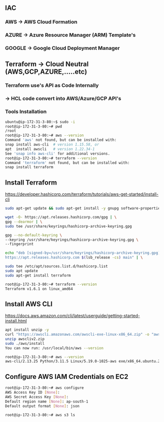 ## IAC
### AWS → AWS Cloud Formation
### AZURE → Azure Resource Manager (ARM) Template's
### GOOGLE → Google Cloud Deployment Manager
## Terraform → Cloud Neutral (AWS,GCP,AZURE,.....etc)

### Terraform use's API as Code Internally
### → HCL code convert into AWS/Azure/GCP API's
### Tools Installation
```bash
ubuntu@ip-172-31-3-80:~$ sudo -i
root@ip-172-31-3-80:~# pwd
/root
root@ip-172-31-3-80:~# aws --version
Command 'aws' not found, but can be installed with:
snap install aws-cli  # version 1.15.58, or
apt  install awscli   # version 1.22.34-1
See 'snap info aws-cli' for additional versions.
root@ip-172-31-3-80:~# terraform --version
Command 'terraform' not found, but can be installed with:
snap install terraform
```
## Install Terraform
https://developer.hashicorp.com/terraform/tutorials/aws-get-started/install-cli
```bash
sudo apt-get update && sudo apt-get install -y gnupg software-properties-common

wget -O- https://apt.releases.hashicorp.com/gpg | \
gpg --dearmor | \
sudo tee /usr/share/keyrings/hashicorp-archive-keyring.gpg

gpg --no-default-keyring \
--keyring /usr/share/keyrings/hashicorp-archive-keyring.gpg \
--fingerprint

echo "deb [signed-by=/usr/share/keyrings/hashicorp-archive-keyring.gpg] \
https://apt.releases.hashicorp.com $(lsb_release -cs) main" | \

sudo tee /etc/apt/sources.list.d/hashicorp.list
sudo apt update
sudo apt-get install terraform

root@ip-172-31-3-80:~# terraform --version
Terraform v1.6.1 on linux_amd64
```

## Install AWS CLI
https://docs.aws.amazon.com/cli/latest/userguide/getting-started-install.html
```bash
apt install unzip -y
curl "https://awscli.amazonaws.com/awscli-exe-linux-x86_64.zip" -o "awscliv2.zip"
unzip awscliv2.zip
sudo ./aws/install
You can now run: /usr/local/bin/aws --version

root@ip-172-31-3-80:~# aws --version
aws-cli/2.13.25 Python/3.11.5 Linux/5.19.0-1025-aws exe/x86_64.ubuntu.22 prompt/off
```

## Configure AWS IAM Credentials on EC2
```bash
root@ip-172-31-3-80:~# aws configure
AWS Access Key ID [None]: 
AWS Secret Access Key [None]: 
Default region name [None]: ap-south-1
Default output format [None]: json

root@ip-172-31-3-80:~# aws s3 ls
```